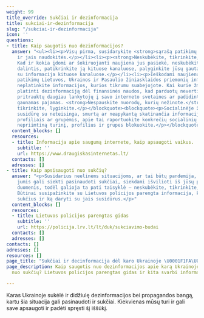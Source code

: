 ```yaml
---
weight: 99
title_override: Sukčiai ir dezinformacija
title: sukciai-ir-dezinformacija
slug: "/sukciai-ir-dezinformacija"
icon: ''
questions:
- title: Kaip saugotis nuo dezinformacijos?
  answer: "<ul><li><p>Visų pirma, susidarykite <strong>sąrašą patikimų šaltinių</strong>
    ir jais naudokitės.</p></li><li><p><strong>Neskubėkite, tikrinkite, lyginkite.</strong>
    Kad ir kokia įdomi ar šokiruojanti naujiena jus pasiekė, neskubėkite tikėti ir
    dalintis, patikrinkite ją kituose kanaluose, palyginkite jūsų gautą informaciją
    su informacija kituose kanaluose.</p></li><li><p>Ieškodami naujienų, <strong>remkitės
    patikimų Lietuvos, Ukrainos ir Pasaulio žiniasklaidos priemonių informacija</strong>,
    neplatinkite informacijos, kurios tikrumu suabejojote. Kai kurie žmonės yra suinteresuoti
    platinti dezinformaciją dėl finansinės naudos, kad parduotų nevertingus daiktus,
    pritrauktų daugiau lankytojų į savo interneto svetaines ar padidintų iš reklamos
    gaunamas pajamas. <strong>Nespauskite nuorodų, kurių nežinote.</strong></p></li></ul><blockquote><p>Neskubėkite,
    tikrinkite, lyginkite.</p></blockquote><blockquote><p>Socialinėje žiniasklaidoje
    susidūrę su neteisinga, smurtą ar neapykantą skatinančia informacija, tendencingais
    profiliais ar grupėmis, apie tai raportuokite konkrečių socialinių tinklų administratoriams,
    nepriimtiną turinį, profilius ir grupes blokuokite.</p></blockquote>"
  content_blocks: []
  resources:
  - title: Informacija apie saugumą internete, kaip apsaugoti vaikus.
    subtitle: ''
    url: https://www.draugiskasinternetas.lt/
  contacts: []
  adresses: []
- title: Kaip apsisaugoti nuo sukčių?
  answer: "<p>Susidarius neelinėms situacijoms, ar tai būtų pandemija, ar karas Ukrainoje,
    jumis gali siekti pasinaudoti sukčiai, siekdami išvilioti iš jūsų pinigus ar asmens
    duomenis, todėl galioja ta pati taisyklė – neskubėkite, tikrinkite, lyginkite.
    Būtinai susipažinkite su Lietuvos policijos parengta informacija, kaip atpažinti
    sukčius ir ką daryti su jais susidūrus.</p>"
  content_blocks: []
  resources:
  - title: Lietuvos policijos parengtas gidas
    subtitle: ''
    url: https://policija.lrv.lt/lt/duk/sukciavimo-budai
  contacts: []
  adresses: []
contacts: []
adresses: []
resources: []
page_title: "Sukčiai ir decinformacija dėl karo Ukrainoje \U0001F1FA\U0001F1E6 Suukraina.lt"
page_description: Kaip saugotis nuo dezinformacijos apie karą Ukrainoje? Kaip apsisaugoti
  nuo sukčių? Lietuvos policijos parengtas gidas ir kita svarbi informacija ➔

---
```

Karas Ukrainoje sukėlė ir didžiulę dezinformacijos bei propagandos bangą, kartu šia situacija gali pasinaudoti ir sukčiai. Kiekvienas mūsų turi ir gali save apsaugoti ir padėti spręsti šį iššūkį.